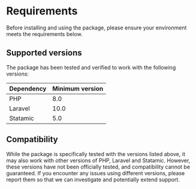 # Requirements

Before installing and using the package, please ensure your environment meets the requirements below.

## Supported versions

The package has been tested and verified to work with the following versions:

| Dependency | Minimum version |
|------------|-----------------|
| PHP        | 8.0             |
| Laravel    | 10.0            |
| Statamic   | 5.0             |

## Compatibility

While the package is specifically tested with the versions listed above, it may also work with other versions of PHP, Laravel
and Statamic. However, these versions have not been officially tested, and compatibility cannot be guaranteed. If you encounter
any issues using different versions, please report them so that we can investigate and potentially extend support.
